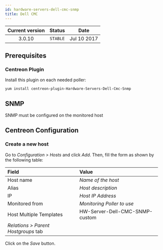 ```yaml
---
id: hardware-servers-dell-cmc-snmp
title: Dell CMC
---
```


| Current version | Status | Date |
| :-: | :-: | :-: |
| 3.0.10 | `STABLE` | Jul 10 2017 |

## Prerequisites

### Centreon Plugin

Install this plugin on each needed poller:

``` shell
yum install centreon-plugin-Hardware-Servers-Dell-Cmc-Snmp
```

## SNMP

SNMP must be configured on the monitored host

## Centreon Configuration

### Create a new host

Go to *Configuration \> Hosts* and click *Add*. Then, fill the form as shown by the following table:

| Field                                | Value                          |
| :----------------------------------- | :----------------------------- |
| Host name                            | *Name of the host*             |
| Alias                                | *Host description*             |
| IP                                   | *Host IP Address*              |
| Monitored from                       | *Monitoring Poller to use*     |
| Host Multiple Templates              | HW-Server-Dell-CMC-SNMP-custom |
| *Relations \> Parent Hostgroups* tab |                                |

Click on the *Save* button.


